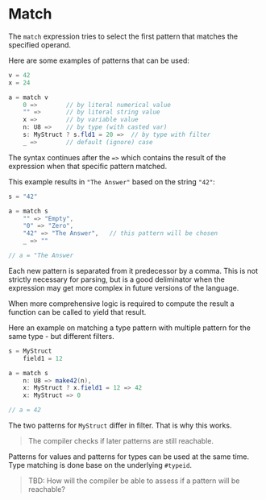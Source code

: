 # Match

The `match` expression tries to select the first pattern that matches the specified operand.

Here are some examples of patterns that can be used:

```C#
v = 42
x = 24

a = match v
    0 =>        // by literal numerical value
    "" =>       // by literal string value
    x =>        // by variable value
    n: U8 =>    // by type (with casted var)
    s: MyStruct ? s.fld1 = 20 =>  // by type with filter
    _ =>        // default (ignore) case
```

The syntax continues after the `=>` which contains the result of the expression when that specific pattern matched.

This example results in `"The Answer"` based on the string `"42"`:

```C#
s = "42"

a = match s
    "" => "Empty",
    "0" => "Zero",
    "42" => "The Answer",   // this pattern will be chosen
    _ => ""

// a = "The Answer
```

Each new pattern is separated from it predecessor by a comma. This is not strictly necessary for parsing, but is a good deliminator when the expression may get more complex in future versions of the language.

When more comprehensive logic is required to compute the result a function can be called to yield that result.

Here an example on matching a type pattern with multiple pattern for the same type - but different filters.

```C#
s = MyStruct
    field1 = 12

a = match s
    n: U8 => make42(n),
    x: MyStruct ? x.field1 = 12 => 42
    x: MyStruct => 0

// a = 42
```

The two patterns for `MyStruct` differ in filter. That is why this works.

> The compiler checks if later patterns are still reachable.

Patterns for values and patterns for types can be used at the same time. Type matching is done base on the underlying `#typeid`.

> TBD: How will the compiler be able to assess if a pattern will be reachable?